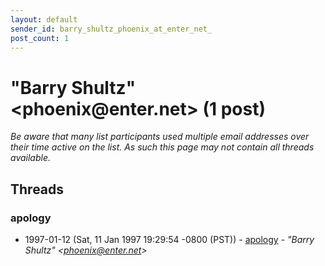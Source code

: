 ```yaml
---
layout: default
sender_id: barry_shultz_phoenix_at_enter_net_
post_count: 1
---
```


# "Barry Shultz" <phoenix<span>@</span>enter.net> (1 post)

_Be aware that many list participants used multiple email addresses over their time active on the list. As such this page may not contain all threads available._

## Threads

### apology
+ 1997-01-12 (Sat, 11 Jan 1997 19:29:54 -0800 (PST)) - [apology](/archive/1997/01/4ef03dc06298a94b631eaea5b6e43fe5e15973e7c801096ed67cb16190aabb94) - _"Barry Shultz" \<phoenix@enter.net\>_

